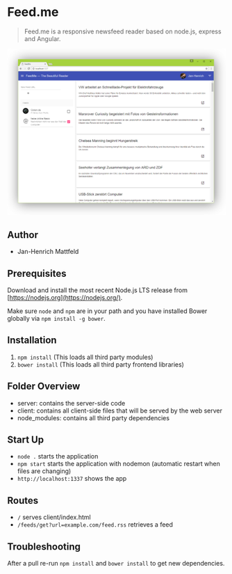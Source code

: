 # Feed.me

> Feed.me is a responsive newsfeed reader based on node.js, express and Angular.

![Feed.me Dashboard](./media/dashboard.png)

## Author

- Jan-Henrich Mattfeld

## Prerequisites

Download and install the most recent Node.js LTS release from [https://nodejs.org](https://nodejs.org/).

Make sure `node` and `npm` are in your path and you have installed Bower globally via `npm install -g bower`.


## Installation

1. `npm install` (This loads all third party modules)
2. `bower install` (This loads all third party frontend libraries)

## Folder Overview

* server: contains the server-side code
* client: contains all client-side files that will be served by the web server
* node_modules: contains all third party dependencies

## Start Up

* `node .` starts the application
* `npm start` starts the application with nodemon (automatic restart when files are changing)
* `http://localhost:1337` shows the app

## Routes

* `/` serves client/index.html
* `/feeds/get?url=example.com/feed.rss` retrieves a feed

## Troubleshooting

After a pull re-run `npm install` and `bower install` to get new dependencies.
